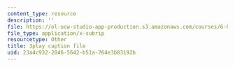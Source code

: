 ```yaml
---
content_type: resource
description: ''
file: https://ol-ocw-studio-app-production.s3.amazonaws.com/courses/6-0001-introduction-to-computer-science-and-programming-in-python-fall-2016/23a4c93220465642b51a764e3b83192b_F-_PKUUM-qY.vtt
file_type: application/x-subrip
resourcetype: Other
title: 3play caption file
uid: 23a4c932-2046-5642-b51a-764e3b83192b
---
```


